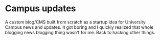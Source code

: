 # Campus updates
A custom blog/CMS built from scratch as a startup idea for University Campus news and updates. It got boring and I quickly realized that whole blogging news blogging thing wasn't for me. Back to hacking other things. 
